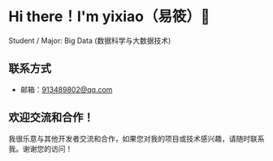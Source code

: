 # Hi there！I'm yixiao（易筱）👋

Student / Major: Big Data (数据科学与大数据技术)

## 联系方式

- 邮箱：913489802@qq.com


## 欢迎交流和合作！

我很乐意与其他开发者交流和合作，如果您对我的项目或技术感兴趣，请随时联系我。谢谢您的访问！
